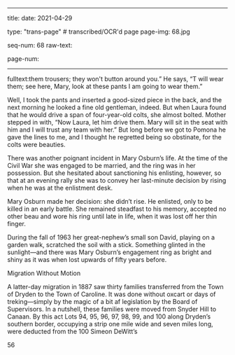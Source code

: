 
---

title: 
date: 2021-04-29

type: "trans-page" # transcribed/OCR'd page
page-img: 68.jpg

seq-num: 68
raw-text:

page-num:

---

fulltext:them trousers; they won't button around you.” He says, “T will wear them; see here, Mary, look at these pants I am going to wear them.”

Well, I took the pants and inserted a good-sized piece in the back, and the next morning he looked a fine old gentleman, indeed. But when Laura found that he would drive a span of four-year-old colts, she almost bolted. Mother stepped in with, “Now Laura, let him drive them. Mary will sit in the seat with him and I will trust any team with her.” But long before we got to Pomona he gave the lines to me, and I thought he regretted being so obstinate, for the colts were beauties.

There was another poignant incident in Mary Osburn’s life. At the time of the Civil War she was engaged to be married, and the ring was in her possession. But she hesitated about sanctioning his enlisting, however, so that at an evening rally she was to convey her last-minute decision by rising when he was at the enlistment desk.

Mary Osburn made her decision: she didn’t rise. He enlisted, only to be killed in an early battle. She remained steadfast to his memory, accepted no other beau and wore his ring until late in life, when it was lost off her thin finger.

During the fall of 1963 her great-nephew’s small son David, playing on a garden walk, scratched the soil with a stick. Something glinted in the sunlight—and there was Mary Osburn’s engagement ring as bright and shiny as it was when lost upwards of fifty years before.

Migration Without Motion

A latter-day migration in 1887 saw thirty families transferred from the Town of Dryden to the Town of Caroline. It was done without oxcart or days of treking—simply by the magic of a bit af legislation by the Board of Supervisors. In a nutshell, these families were moved from Snyder Hill to Canaan. By this act Lots 94, 95, 96, 97, 98, 99, and 100 along Dryden’s southern border, occupying a strip one mile wide and seven miles long, were deducted from the 100 Simeon DeWitt’s

56 

